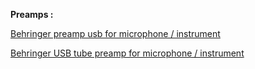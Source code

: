 
**Preamps :** 

[Behringer preamp usb for microphone / instrument](https://www.thomann.de/fr/behringer_u_phoria_umc22.htm)

[Behringer USB tube preamp for microphone / instrument](https://www.thomann.de/fr/behringer_mic500usb_tube_ultragain.htm)
